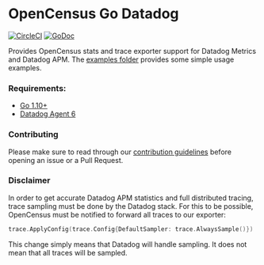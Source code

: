 # OpenCensus Go Datadog

[![CircleCI](https://circleci.com/gh/DataDog/opencensus-go-exporter-datadog.svg?style=svg)](https://circleci.com/gh/DataDog/opencensus-go-exporter-datadog) [![GoDoc][godoc-image]][godoc-url]

Provides OpenCensus stats and trace exporter support for Datadog Metrics and Datadog APM. The [examples folder](https://github.com/DataDog/opencensus-go-exporter-datadog/tree/master/examples)
provides some simple usage examples.

### Requirements:

- [Go 1.10+](https://golang.org/doc/install)
- [Datadog Agent 6](https://docs.datadoghq.com/agent/)

[godoc-image]: https://godoc.org/github.com/DataDog/opencensus-go-exporter-datadog?status.svg
[godoc-url]: https://godoc.org/github.com/DataDog/opencensus-go-exporter-datadog

### Contributing

Please make sure to read through our [contribution guidelines](https://github.com/DataDog/opencensus-go-exporter-datadog/tree/master/CONTRIBUTING.md) before opening an issue or a Pull Request.

### Disclaimer

In order to get accurate Datadog APM statistics and full distributed tracing, trace sampling must be done by the Datadog stack. For this to be possible, OpenCensus must be notified to forward all traces to our exporter:

```go
trace.ApplyConfig(trace.Config{DefaultSampler: trace.AlwaysSample()})
```

This change simply means that Datadog will handle sampling. It does not mean that all traces will be sampled.
